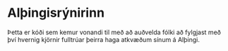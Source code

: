 # Alþingisrýnirinn #

Þetta er kóði sem kemur vonandi til með að auðvelda fólki að fylgjast
með því hvernig kjörnir fulltrúar þeirra haga atkvæðum sínum á Alþingi.



